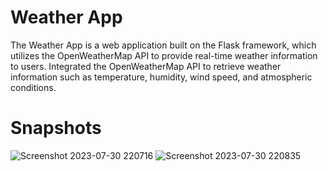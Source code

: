 # Weather App
The Weather App is a web application built on the Flask framework, which utilizes the OpenWeatherMap API
to provide real-time weather information to users. Integrated the OpenWeatherMap API to retrieve weather information such as temperature, humidity, wind
speed, and atmospheric conditions.
# Snapshots
![Screenshot 2023-07-30 220716](https://github.com/akhilesh1602/Weather_app/assets/115264506/e88036d1-68d3-4804-94ea-7abf969ecb71)
![Screenshot 2023-07-30 220835](https://github.com/akhilesh1602/Weather_app/assets/115264506/9c47a477-8b91-4824-a8a3-6bee59d7ef45)
